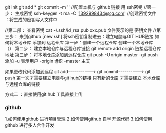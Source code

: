 git init
git add *
git commit -m ''
//配置本机与 github 链接 用 ssh密钥
//第一步： 生成密钥 ssh-keygen -t rsa -C '1392998434@qq.com'
//创建密钥文件 ：将生成的密钥写入文件中

//第二部： 查看密钥 cat ~/.ssh/id_rsa.pub    xxx.pub 文件表示的是 密钥文件
//第三步： 来到github [new ssh] 将ssh密钥复制进去：建立电脑与GIT HUB链接
如何将本地仓库 添加到 远程仓库
第一步：创建一个远程仓库 创建一个本地仓库（）
第二步： 建立本地仓库与远程仓库链接 
git remote add origin 链接远程仓库地址
第三步： 将本地仓库添加到远程仓库 git push -U origin master
 -git push 添加
 -u 表示用户
 -origin 组织
 -master 主支

 如果更改代码添加到远程
 git add-----------> git commit----------> git push
 第一次才需要建立电脑与git hub的链接
 只有新的仓库 才需要建立 本地仓库与远程仓库的链接
  
  方式二 ：直接使用git hub 工具直接上传



  ### github
  1.如何使用github 进行项目管理
  2.如何使用github 自学 开源代码 
  3.如何使用github 进行多人合作开发
